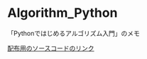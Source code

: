 # Algorithm_Python

「Pythonではじめるアルゴリズム入門」のメモ

[配布用のソースコードのリンク](https://www.shoeisha.co.jp/book/download/9784798163239/detail)
